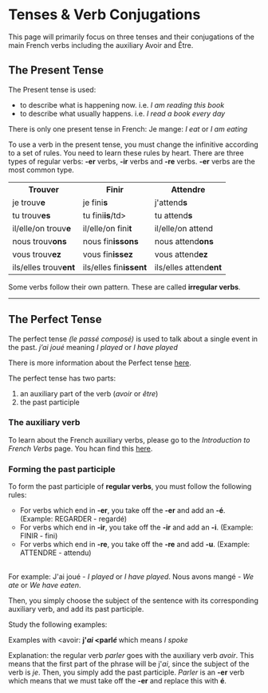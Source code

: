 <h1>Tenses & Verb Conjugations</h1>

<p> This page will primarily focus on three tenses and their conjugations of the main French verbs including the auxiliary Avoir and Être. </p>

<h2>The Present Tense</h2>

<p>The Present tense is used:

<ul>
  <li>to describe what is happening now. 
    i.e. <i>I am reading this book</i> </li>
  <li>to describe what usually happens. 
    i.e. <i>I read a book every day</i> </li>
</ul>  
</p>

<p>There is only one present tense in French: Je mange: <i>I eat</i> or <i>I am eating</i> <p>
  
<p>To use a verb in the present tense, you must change the infinitive according to a set of rules. You need to learn these rules by heart.
  There are three types of regular verbs: <b>-er</b> verbs, <b>-ir</b> verbs and <b>-re</b> verbs.
  <b>-er</b> verbs are the most common type.
  </p>
  
<table>
  <tr>
    <th>Trouv<b>er</b></th><th>Fin<b>ir</b></th><th>Attend<b>re</b></th>
  </tr>
  <tr>
    <td>je trouv<b>e</b> </td>
    <td>je fini<b>s</b></td>
    <td>j'attend<b>s</b></td>
  </tr>
  <tr> 
    <td>tu trouv<b>es</b></td>
    <td>tu fini<b>is</b>/td>
    <td>tu attend<b>s</b></td>
  </tr>
  <tr>
    <td>il/elle/on trouv<b>e</b></td>
    <td>il/elle/on fini<b>t</b></td>
    <td>il/elle/on attend</td>
  </tr>
  <tr>
    <td>nous trouv<b>ons</b></td>
    <td>nous fin<b>issons</b></td>
    <td>nous attend<b>ons</b></td>
  </tr>
  <tr>
    <td>vous trouv<b>ez</b></td>
    <td>vous fin<b>issez</b></td>
    <td> vous attend<b>ez</b> </td>
  </tr>
  <tr>
    <td> ils/elles trouv<b>ent</b> </td>
    <td>ils/elles fin<b>issent</b></td>
    <td> ils/elles attend<b>ent</b> </td>
  </tr>

  </table>

<p>Some verbs follow their own pattern. These are called <b>irregular verbs</b>. </p>

<hr>
<h2>The Perfect Tense</h2>

<p>The perfect tense <i>(le passé composé)</i> is used to talk about a single event in the past.
  <i>j’ai joué</i> meaning <i>I played</i> or <i>I have played</i> </p>
  
<p>There is more information about the Perfect tense <a href="https://yuliyagryniv.github.io/sml209-18/introduction.html"> here</a>.
  </p>
  
<p> The perfect tense has two parts: 

<ol>
  <li>an auxiliary part of the verb (<i>avoir</i> or <i>être</i>) </li>
  <li>the past participle</li>
</ol>  
</p>

<h3>The auxiliary verb</h3>

<p>To learn about the French auxiliary verbs, please go to the <i>Introduction to French Verbs</i> page. You hcan find this <a href="https://yuliyagryniv.github.io/sml209-18/introduction.html"> here</a>. </p> 

<h3>Forming the past participle</h3>

<p>To form the past participle of <b>regular verbs</b>, you must follow the following rules:

<ul style="list-style-type:circle">
  <li>For verbs which end in <b>-er</b>, you take off the <b>-er</b> and add an <b>-é</b>. (Example: REGARDER - regardé)</li>
  <li>For verbs which end in <b>-ir</b>, you take off the <b>-ir</b> and add an <b>-i</b>. (Example: FINIR - fini)</li>
  <li>For verbs which end in <b>-re</b>, you take off the <b>-re</b> and add <b>-u</b>. (Example: ATTENDRE - attendu) </li>
    </ul>
    </p>
<br /> 
For example: J'ai joué - <i>I played</i> or <i>I have played</i>. 
Nous avons mangé - <i>We ate</i> or <i>We have eaten</i>. 

<p>Then, you simply choose the subject of the sentence with its corresponding auxiliary verb, and add its past participle.</p>

<p>Study the following examples:
  
 Examples with <avoir</i>:
 <b> j'<i>ai</i> <parl<i>é</i> </b> which means <i>I spoke</i>
 
 Explanation: the regular verb <i>parler</i> goes with the auxiliary verb <i>avoir</i>. This means that the first part of the phrase will be j'<i>ai</i>, since the subject of the verb is <i>je</i>. Then, you simply add the past participle. <i>Parler</i> is an <b>-er</b> verb which means that we must take off the <b>-er</b> and replace this with <b>é</b>. 
 
 
  
  </p>
